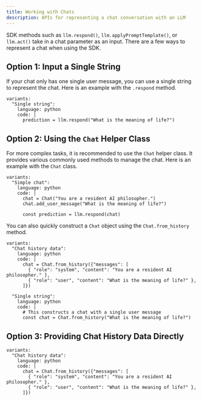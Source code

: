 ```yaml
---
title: Working with Chats
description: APIs for representing a chat conversation with an LLM
---
```


SDK methods such as `llm.respond()`, `llm.applyPromptTemplate()`, or `llm.act()`
take in a chat parameter as an input.
There are a few ways to represent a chat when using the SDK.

## Option 1: Input a Single String

If your chat only has one single user message, you can use a single string to represent the chat.
Here is an example with the `.respond` method.

```lms_code_snippet
variants:
  "Single string":
    language: python
    code: |
      prediction = llm.respond("What is the meaning of life?")
```

## Option 2: Using the `Chat` Helper Class

For more complex tasks, it is recommended to use the `Chat` helper class.
It provides various commonly used methods to manage the chat.
Here is an example with the `Chat` class.

```lms_code_snippet
variants:
  "Simple chat":
    language: python
    code: |
      chat = Chat("You are a resident AI philosopher.")
      chat.add_user_message("What is the meaning of life?")

      const prediction = llm.respond(chat)
```

You can also quickly construct a `Chat` object using the `Chat.from_history` method.

```lms_code_snippet
variants:
  "Chat history data":
    language: python
    code: |
      chat = Chat.from_history({"messages": [
        { "role": "system", "content": "You are a resident AI philosopher." },
        { "role": "user", "content": "What is the meaning of life?" },
      ]})

  "Single string":
    language: python
    code: |
      # This constructs a chat with a single user message
      const chat = Chat.from_history("What is the meaning of life?")

```

## Option 3: Providing Chat History Data Directly

```lms_code_snippet
variants:
  "Chat history data":
    language: python
    code: |
      chat = Chat.from_history({"messages": [
        { "role": "system", "content": "You are a resident AI philosopher." },
        { "role": "user", "content": "What is the meaning of life?" },
      ]})
```

